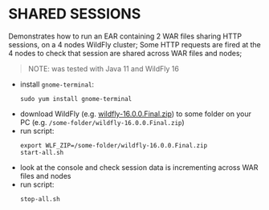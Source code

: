 # SHARED SESSIONS

Demonstrates how to run an EAR containing 2 WAR files sharing HTTP sessions, on a 4 nodes WildFly cluster;
Some HTTP requests are fired at the 4 nodes to check that session are shared across WAR files and nodes;

> NOTE: was tested with Java 11 and WildFly 16

- install `gnome-terminal`:
  ```
  sudo yum install gnome-terminal
  ```
- download WildFly (e.g. [wildfly-16.0.0.Final.zip](https://download.jboss.org/wildfly/16.0.0.Final/wildfly-16.0.0.Final.zip)) to some folder on your PC (e.g. `/some-folder/wildfly-16.0.0.Final.zip`)
- run script:
  ```
  export WLF_ZIP=/some-folder/wildfly-16.0.0.Final.zip
  start-all.sh
  ```
- look at the console and check session data is incrementing across WAR files and nodes
- run script:
  ```
  stop-all.sh
  ```    
